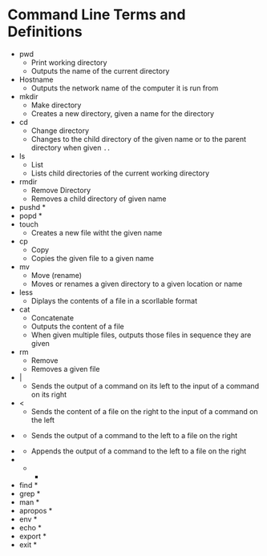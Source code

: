 # Command Line Terms and Definitions

* pwd
    * Print working directory
    * Outputs the name of the current directory
* Hostname
    * Outputs the network name of the computer it is run from
* mkdir
    * Make directory
    * Creates a new directory, given a name for the directory
* cd
    * Change directory
    * Changes to the child directory of the given name or to the parent directory when given `..`
* ls
    * List
    * Lists child directories of the current working directory
* rmdir
    * Remove Directory
    * Removes a child directory of given name
* pushd
    *
* popd
    *
* touch
    * Creates a new file witht the given name
* cp
    * Copy
    * Copies the given file to a given name
* mv
    * Move (rename)
    * Moves or renames a given directory to a given location or name
* less
    * Diplays the contents of a file in a scorllable format
* cat
    * Concatenate
    * Outputs the content of a file
    * When given multiple files, outputs those files in sequence they are given
* rm
    * Remove
    * Removes a given file
* |
    * Sends the output of a command on its left to the input of a command on its right
* <
    * Sends the content of a file on the right to the input of a command on the left
* >
    * Sends the output of a command to the left to a file on the right
* >>
    * Appends the output of a command to the left to a file on the right
* *
    * 
* find
    *
* grep
    *
* man
    *
* apropos
    *
* env
    *
* echo
    *
* export
    *
* exit
    *
